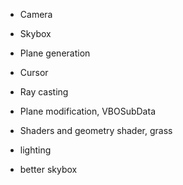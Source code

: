 - Camera
- Skybox
- Plane generation
- Cursor
- Ray casting
- Plane modification, VBOSubData
- Shaders and geometry shader, grass


- lighting
- better skybox
